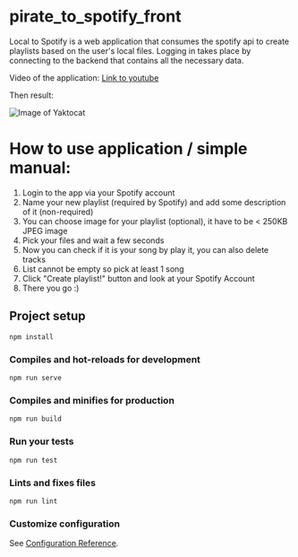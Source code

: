 # pirate_to_spotify_front

Local to Spotify is a web application that consumes the spotify api to create playlists based on the user's local files. Logging in takes place by connecting to the backend that contains all the necessary data.

Video of the application: [Link to youtube](https://youtu.be/F7nhoPxRYs0)

Then result: 

![Image of Yaktocat](https://i.imgur.com/DTXMp5D.png)


# How to use application / simple manual:

1. Login to the app via your Spotify account
2. Name your new playlist (required by Spotify) and add some description of it (non-required)
3. You can choose image for your playlist (optional), it have to be < 250KB JPEG image
4. Pick your files and wait a few seconds
5. Now you can check if it is your song by play it, you can also delete tracks
6. List cannot be empty so pick at least 1 song
7. Click "Create playlist!" button and look at your Spotify Account
8. There you go :)

## Project setup
```
npm install
```

### Compiles and hot-reloads for development
```
npm run serve
```

### Compiles and minifies for production
```
npm run build
```

### Run your tests
```
npm run test
```

### Lints and fixes files
```
npm run lint
```

### Customize configuration
See [Configuration Reference](https://cli.vuejs.org/config/).
